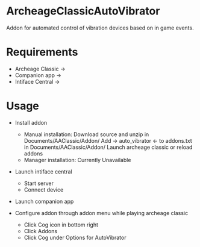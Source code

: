 # ArcheageClassicAutoVibrator
Addon for automated control of vibration devices based on in game events.

# Requirements
- Archeage Classic -> 
- Companion app ->
- Intiface Central ->

# Usage
- Install addon
    - Manual installation: 
      Download source and unzip in Documents/AAClassic/Addon/
      Add -> auto_vibrator <- to addons.txt in Documents/AAClassic/Addon/
      Launch archeage classic or reload addons
    - Manager installation: Currently Unavailable

- Launch intiface central
  - Start server
  - Connect device

- Launch companion app

- Configure addon through addon menu while playing archeage classic
    - Click Cog icon in bottom right
    - Click Addons
    - Click Cog under Options for AutoVibrator
